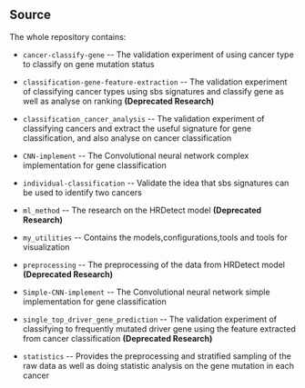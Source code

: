 
## Source

The whole repository contains:

*  `cancer-classify-gene` -- The validation experiment of using cancer type to classify on gene mutation status


*  `classification-gene-feature-extraction` -- The validation experiment of classifying cancer types using sbs signatures and classify gene as well as analyse on ranking **(Deprecated Research)**


*  `classification_cancer_analysis` -- The validation experiment of classifying cancers and extract the useful signature for gene classification, and also analyse on cancer classification


*  `CNN-implement` -- The Convolutional neural network complex implementation for gene classification


*  `individual-classification` -- Validate the idea that sbs signatures can be used to identify two cancers


*  `ml_method` -- The research on the HRDetect model **(Deprecated Research)**


*  `my_utilities` -- Contains the models,configurations,tools and tools for visualization


*  `preprocessing` -- The preprocessing of the data from HRDetect model **(Deprecated Research)**


*  `Simple-CNN-implement` -- The Convolutional neural network simple implementation for gene classification


*  `single_top_driver_gene_prediction` -- The validation experiment of classifying to frequently mutated driver gene using the feature extracted from cancer classification **(Deprecated Research)**


*  `statistics` -- Provides the preprocessing and stratified sampling of the raw data as well as doing statistic analysis on the gene mutation in each cancer
